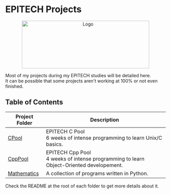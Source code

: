 # EPITECH Projects
<p align="center">
    <img src="https://upload.wikimedia.org/wikipedia/commons/2/2d/Epitech.png" alt="Logo" width="400" height="150"/>
</p>
<p> Most of my projects during my EPITECH studies will be detailed here. <br>
It can be possible that some projects aren't working at 100% or not even finished.</p>

## Table of Contents 

| Project Folder                          | Description |
| --------------------------------  |-------------- |
| [CPool](./C_Pool)              | EPITECH C Pool <br >6 weeks of intense programming to learn Unix/C basics.|
| [CppPool](./CPP_Pool) | EPITECH Cpp Pool <br> 4 weeks of intense programming to learn Object-Oriented developement. |
| [Mathematics](./Mathematics) | A collection of programs written in Python. |

Check the README at the root of each folder to get more details about it.
